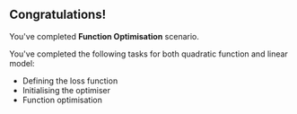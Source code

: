 ## Congratulations!

You've completed **Function Optimisation** scenario.

You've completed the following tasks for both quadratic function and linear model:
* Defining the loss function
* Initialising the optimiser
* Function optimisation
